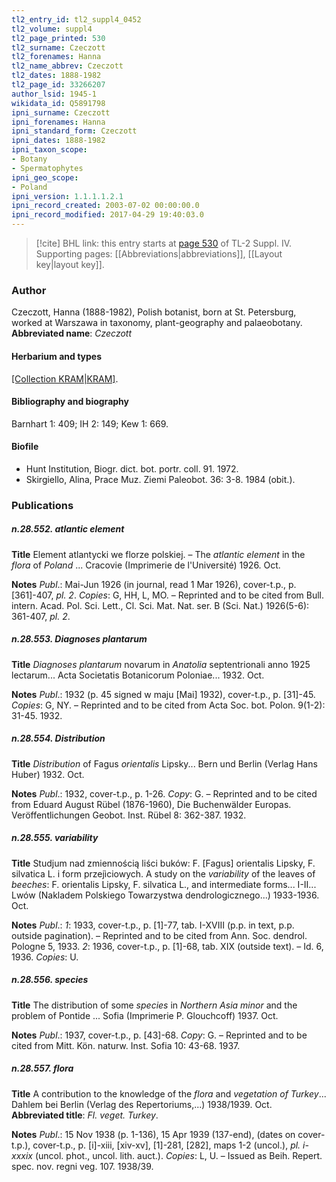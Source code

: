 ```yaml
---
tl2_entry_id: tl2_suppl4_0452
tl2_volume: suppl4
tl2_page_printed: 530
tl2_surname: Czeczott
tl2_forenames: Hanna
tl2_name_abbrev: Czeczott
tl2_dates: 1888-1982
tl2_page_id: 33266207
author_lsid: 1945-1
wikidata_id: Q5891798
ipni_surname: Czeczott
ipni_forenames: Hanna
ipni_standard_form: Czeczott
ipni_dates: 1888-1982
ipni_taxon_scope: 
- Botany
- Spermatophytes
ipni_geo_scope: 
- Poland
ipni_version: 1.1.1.1.2.1
ipni_record_created: 2003-07-02 00:00:00.0
ipni_record_modified: 2017-04-29 19:40:03.0
---
```



> [!cite] BHL link: this entry starts at [page 530](https://www.biodiversitylibrary.org/page/33266207) of TL-2 Suppl. IV.
> Supporting pages: [[Abbreviations|abbreviations]], [[Layout key|layout key]].

### Author

Czeczott, Hanna (1888-1982), Polish botanist, born at St. Petersburg, worked at Warszawa in taxonomy, plant-geography and palaeobotany. 
**Abbreviated name**: *Czeczott*

#### Herbarium and types

[[Collection KRAM|KRAM]](1000).

#### Bibliography and biography

Barnhart 1: 409; IH 2: 149; Kew 1: 669.

#### Biofile

- Hunt Institution, Biogr. dict. bot. portr. coll. 91. 1972.
- Skirgiello, Alina, Prace Muz. Ziemi Paleobot. 36: 3-8. 1984 (obit.).

### Publications

##### n.28.552. atlantic element

**Title**
Element atlantycki we florze polskiej. – The *atlantic element* in the *flora* of *Poland* ... Cracovie (Imprimerie de l'Université) 1926. Oct.

**Notes**
*Publ*.: Mai-Jun 1926 (in journal, read 1 Mar 1926), cover-t.p., p. \[361\]-407, *pl. 2*. *Copies*: G, HH, L, MO. – Reprinted and to be cited from Bull. intern. Acad. Pol. Sci. Lett., Cl. Sci. Mat. Nat. ser. B (Sci. Nat.) 1926(5-6): 361-407, *pl. 2*.

##### n.28.553. Diagnoses plantarum

**Title**
*Diagnoses plantarum* novarum in *Anatolia* septentrionali anno 1925 lectarum... Acta Societatis Botanicorum Poloniae... 1932. Oct.

**Notes**
*Publ*.: 1932 (p. 45 signed w maju \[Mai\] 1932), cover-t.p., p. \[31\]-45. *Copies*: G, NY. – Reprinted and to be cited from Acta Soc. bot. Polon. 9(1-2): 31-45. 1932.

##### n.28.554. Distribution

**Title**
*Distribution* of Fagus *orientalis* Lipsky... Bern und Berlin (Verlag Hans Huber) 1932. Oct.

**Notes**
*Publ*.: 1932, cover-t.p., p. 1-26. *Copy*: G. – Reprinted and to be cited from Eduard August Rübel (1876-1960), Die Buchenwälder Europas. Veröffentlichungen Geobot. Inst. Rübel 8: 362-387. 1932.

##### n.28.555. variability

**Title**
Studjum nad zmiennością liści buków: F. \[Fagus\] orientalis Lipsky, F. silvatica L. i form przejìciowych. A study on the *variability* of the leaves of *beeches*: F. orientalis Lipsky, F. silvatica L., and intermediate forms... I-II... Lwów (Nakladem Polskiego Towarzystwa dendrologicznego...) 1933-1936. Oct.

**Notes**
*Publ*.: *1*: 1933, cover-t.p., p. \[1\]-77, tab. I-XVIII (p.p. in text, p.p. outside pagination). – Reprinted and to be cited from Ann. Soc. dendrol. Pologne 5, 1933.
*2*: 1936, cover-t.p., p. \[1\]-68, tab. XIX (outside text). – Id. 6, 1936.
*Copies*: U.

##### n.28.556. species

**Title**
The distribution of some *species* in *Northern Asia minor* and the problem of Pontide ... Sofia (Imprimerie P. Glouchcoff) 1937. Oct.

**Notes**
*Publ*.: 1937, cover-t.p., p. \[43\]-68. *Copy*: G. – Reprinted and to be cited from Mitt. Kön. naturw. Inst. Sofia 10: 43-68. 1937.

##### n.28.557. flora

**Title**
A contribution to the knowledge of the *flora* and *vegetation of Turkey*... Dahlem bei Berlin (Verlag des Repertoriums,...) 1938/1939. Oct.
**Abbreviated title**: *Fl. veget. Turkey*.

**Notes**
*Publ*.: 15 Nov 1938 (p. 1-136), 15 Apr 1939 (137-end), (dates on cover-t.p.), cover-t.p., p. \[i\]-xiii, \[xiv-xv\], \[1\]-281, \[282\], maps 1-2 (uncol.), *pl. i-xxxix* (uncol. phot., uncol. lith. auct.). *Copies*: L, U. – Issued as Beih. Repert. spec. nov. regni veg. 107. 1938/39.

